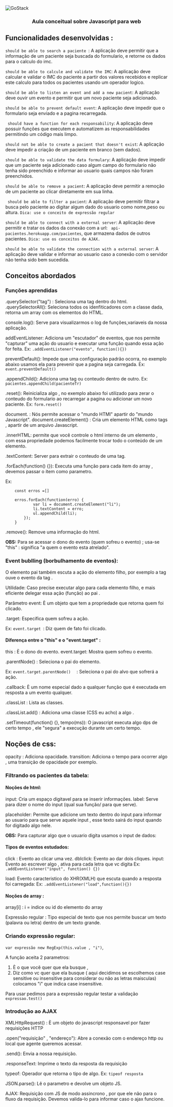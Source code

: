 <img alt="GoStack" src="https://lh3.googleusercontent.com/TM-g_2L7u2p99kwg4IQeB-3352WfCq0vKXP4h5cOvISUlNll6-1WHu8t2B0oZdZKjkmp" />

<h3 align="center">
  Aula conceitual sobre Javascript para web
</h3>

## Funcionalidades desenvolvidas : 

`should be able to search a paciente `: A aplicação deve permitir que a informação de um paciente seja buscada do formulario, e retorne os dados para o calculo do imc. 

`should be able to calcule and validate the IMC`: A aplicação deve calcular e validar o IMC do paciente a partir dos valores recebidos e replicar este calculo para todos os pacientes usando um operador logico.

`should be able to listen an event and add a new pacient`: A aplicação deve ouvir um evento e permitir que um novo paciente seja adicionado.

` should be able to prevent default event `: A aplicação deve impedir que o formulario seja enviado e a pagina recarregada. 

` should have a function for each responsability`: A aplicação deve possuir funções que executem  e automatizem as  responsabilidades permitindo um código mais limpo. 

`should not be able to create a pacient that doesn't exist`: A aplicação deve impedir a criação de um paciente em branco (sem dados).

`should be able to validate the data formulary`: A aplicação deve impedir que um paciente seja adicionado caso algum campo do formulario não tenha sido preenchido e informar ao usuario quais campos não foram preenchidos. 

`should be able to remove a pacient`: A aplicação deve permitir a remoção de um paciente ao clicar diretamente em sua linha.

` should be able to filter a pacient`: A aplicação deve permitir filtrar a busca pelo paciente ao digitar algum dado do usuario como nome,peso ou altura.  `Dica: use o conceito de expressão regular `

`should be able to connect with a external server`: A aplicação deve permitir e tratar os dados da conexão com a url: ` api-pacientes.herokuapp.com/pacientes`, que armazena dados de outros pacientes.
`Dica: use os conceitos de AJAX. `

`should be able to validate the connection with a external server`: A aplicação deve validar e informar ao usuario caso  a conexão com o servidor não tenha sido bem sucedida.

## Conceitos abordados 

### Funções aprendidas

.querySelector("tag") : Seleciona uma tag dentro do html.
.querySelectorAll():  Seleciona todos os idenfiticadores com a classe dada, 
retorna um array com os elementos do HTML. 

console.log(): Serve para visualizarmos o log de funções,variaveis da nossa aplicação.

addEventListener: Adiciona um "escutador" de eventos, que nos permite "capturar" uma ação do usuario e executar uma função quando essa ação for feita. 
Ex: `.addEventListener("evento", function(){})`


preventDefault(): Impede que uma configuração padrão ocorra,
no exemplo abaixo usamos ela para prevenir que a pagina seja carregada. 
Ex: `event.preventDefault()`

.appendChild(): Adiciona uma tag ou conteudo dentro de outro.
Ex: `pacientes.appendChild(pacienteTr)`

.reset(): Reinicializa algo , no exemplo abaixo foi utilizado para zerar o conteudo do formulario ao recarregar a pagina ou adicionar um novo paciente. 
Ex: `form.reset()`

document. : Nós permite acessar o "mundo HTMl" apartir do "mundo Javascript".
document.createElement() : Cria um elemento HTML como tags , apartir de um arquivo Javascript.

.innerHTML: permite que você controle o html interno  de um elemento
, com essa propriedade podemos facilmente trocar todo o conteúdo de um elemento. 

.textContent: Server para extrair o conteudo de uma tag.

.forEach(function() {}): Executa uma função para cada item do array , devemos passar o item como parametro. 

Ex:
```
    const erros =[]

    erros.forEach(function(erro) {
            var li = document.createElement("li");
            li.textContent = erro;
            ul.appendChild(li);
        });
    }
```
.remove(): Remove uma informação do html.

**OBS:** Para se acessar o dono do evento (quem sofreu o evento) ; usa-se "this" : significa  "a quem o evento esta atrelado".


### Event bublling (borbulhamento de eventos):

O elemento pai  também escuta a ação do elemento filho, por exemplo a tag <tbody> ouve o evento da tag <tr>. 

Utilidade: Caso precise executar algo para cada elemento filho,  e mais eficiente delegar essa ação (função) ao pai . 

Parâmetro event: È um objeto que tem a propriedade que retorna quem foi clicado.

.target: Especifica quem sofreu a ação.

Ex: `event.target `: Diz quem de fato foi clicado.

#### Diferença entre o "this" e o "event.target" : 

this : È o dono do evento.
event.target: Mostra quem sofreu o evento.

.parentNode() : Seleciona  o pai do elemento. 

Ex: `event.target.parentNode()  ` : Seleciona o pai do alvo  que sofrerá a ação.

.callback: È um nome especial dado a qualquer função que é executada em resposta a um evento qualquer.

.classList : Lista as classes.

.classList.add() : Adiciona uma classe (CSS eu acho) a algo .

.setTimeout(function() {}, tempo(ms)): O javascript  executa algo dps de certo tempo ,  ele "segura" a execução durante um certo tempo.


## Noções de css: 

opacity : Adiciona opacidade.
transition: Adiciona o tempo para ocorrer algo , uma transição de opacidade por exemplo.


### Filtrando os pacientes da tabela: 

#### Noções de html: 

input: Cria um espaço digitavel para se inserir informações.
label:  Serve para dizer o nome do input (qual sua função/ para que serve).

placeholder: Permite que adicione um texto dentro do input  para 
informar ao usuario para que serve aquele input , esse texto
sairá do input quando for digitado algo nele.

 **OBS:** Para capturar algo que o usuario digita usamos o input de dados: 

#### Tipos de eventos estudados: 

click : Evento ao clicar uma vez.
dblclick: Evento ao dar dois cliques.
input: Evento ao escrever algo , ativa para cada letra que vc digita
Ex: `.addEventListener("input", function() {})`

load: Evento caracteristico do XHR(XMLH) que escuta quando a resposta foi carregada:
Ex: `.addEventListener("load",function(){}) ` 


#### Noções de array : 

array[i] : i = indice ou id do elemento do array


Expressão regular : Tipo especial de texto que nos permite buscar um texto (palavra ou letra) dentro de um texto grande.

### Criando expressão regular: 

` var expressão new RegExp(this.value , "i") `, 

A função aceita 2 parametros: 

1) È o que você quer que ela busque ,
2) Diz como vc quer que ela busque ( aqui decidimos se escolhemos case sensitive ou insensitive para considerar ou não as letras maisculas) colocamos "i" que indica case insensitive.

Para usar pedimos para a expressão regular testar a validação 
`expressao.test()`


### Introdução ao AJAX

XMLHttpRequest() : È um  objeto do javascript responsavel por fazer requisições HTTP

.open("requisição" , "endereço"): Abre a conexão com o endereço http ou local que agente queremos acessar.

.send(): Envia a nossa requisição.

.responseText:  Imprime o texto da resposta da requisição

typeof: Operador que retorna o tipo de algo.
Ex: `tipeof resposta`

JSON.parse(): Lê o parametro e devolve um objeto JS. 

AJAX: Requisição com JS de modo assincrono , por que ele não para
o fluxo da requisição. Devemos valida-lo para informar caso o ajax funcione.  


